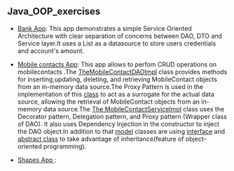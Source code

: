 ## Java_OOP_exercises



- [Bank App](/bank_app/):  This app demonstrates a simple Service Oriented Architecture with clear separation of concerns between DAO, DTO and Service layer.It uses a List as a datasource to store users credentials and account's amount.

- [Mobile contacts App](/mobilecontacts_app/):  This app allows  to perfom CRUD operations on mobilecontacts .The [TheMobileContactDAOImpl](/mobilecontacts_app/dao/MobileContactDAOImpl.java) class provides methods for inserting,updating, deleting, and retrieving MobileContact objects from an in-memory data source.The Proxy Pattern is used in the implementation of this [class](/mobilecontacts_app/dao/MobileContactDAOImpl.java) to act as a surrogate for the actual data source, allowing the retrieval of MobileContact objects from an in-memory data source.The [The MobileContactServiceImpl](/mobilecontacts_app/service/MobileContactServiceImpl.java) class uses the Decorator pattern, Delegation    pattern,   and Proxy pattern (Wrapper class of DAO). It also uses Dependency  Injection in the constructor to inject the DAO object.In addition to that [model](/mobilecontacts_app/model/) classes are using [interface](mobilecontacts_app/model/IdentifiableEntity.java) and [abstract class](mobilecontacts_app/model/AbstractEntity.java) to take advantage of inheritance(feature of object-oriented programming).


- [Shapes App ](/shapes_app/): 




